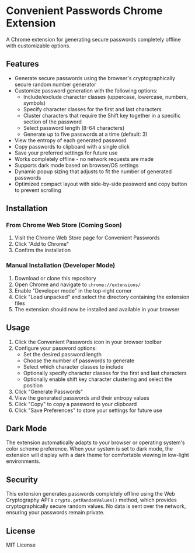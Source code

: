 # Convenient Passwords Chrome Extension

A Chrome extension for generating secure passwords completely offline with customizable options.

## Features

- Generate secure passwords using the browser's cryptographically secure random number generator
- Customize password generation with the following options:
  - Include/exclude character classes (uppercase, lowercase, numbers, symbols)
  - Specify character classes for the first and last characters
  - Cluster characters that require the Shift key together in a specific section of the password
  - Select password length (8-64 characters)
  - Generate up to five passwords at a time (default: 3)
- View the entropy of each generated password
- Copy passwords to clipboard with a single click
- Save your preferred settings for future use
- Works completely offline - no network requests are made
- Supports dark mode based on browser/OS settings
- Dynamic popup sizing that adjusts to fit the number of generated passwords
- Optimized compact layout with side-by-side password and copy button to prevent scrolling

## Installation

### From Chrome Web Store (Coming Soon)

1. Visit the Chrome Web Store page for Convenient Passwords
2. Click "Add to Chrome"
3. Confirm the installation

### Manual Installation (Developer Mode)

1. Download or clone this repository
2. Open Chrome and navigate to `chrome://extensions/`
3. Enable "Developer mode" in the top-right corner
4. Click "Load unpacked" and select the directory containing the extension files
5. The extension should now be installed and available in your browser

## Usage

1. Click the Convenient Passwords icon in your browser toolbar
2. Configure your password options:
   - Set the desired password length
   - Choose the number of passwords to generate
   - Select which character classes to include
   - Optionally specify character classes for the first and last characters
   - Optionally enable shift key character clustering and select the position
3. Click "Generate Passwords"
4. View the generated passwords and their entropy values
5. Click "Copy" to copy a password to your clipboard
6. Click "Save Preferences" to store your settings for future use

## Dark Mode

The extension automatically adapts to your browser or operating system's color scheme preference. When your system is set to dark mode, the extension will display with a dark theme for comfortable viewing in low-light environments.

## Security

This extension generates passwords completely offline using the Web Cryptography API's `crypto.getRandomValues()` method, which provides cryptographically secure random values. No data is sent over the network, ensuring your passwords remain private.

## License

MIT License 